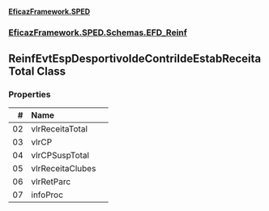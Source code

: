 #### [EficazFramework.SPED](EficazFrameworkSPED.md 'EficazFramework SPED')
### [EficazFramework.SPED.Schemas.EFD_Reinf](EficazFramework.SPED.Schemas.EFD_Reinf.md 'EficazFramework.SPED.Schemas.EFD_Reinf')

## ReinfEvtEspDesportivoIdeContriIdeEstabReceitaTotal Class
### Properties

| # | Name | |
| ---: | :--- | :--- |
| 02 | vlrReceitaTotal |  |
| 03 | vlrCP |  |
| 04 | vlrCPSuspTotal |  |
| 05 | vlrReceitaClubes |  |
| 06 | vlrRetParc |  |
| 07 | infoProc |  |
